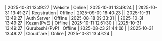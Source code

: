 | 2025-10-31 13:49:27 | Website | Online | 2025-10-31 13:49:24 |
| 2025-10-31 13:49:27 | Registration | Offline | 2025-09-09 16:40:23 |
| 2025-10-31 13:49:27 | Auth Server | Offline | 2025-08-18 09:33:31 |
| 2025-10-31 13:49:27 | Kezan (PvE) | Offline | 2025-10-11 12:51:30 |
| 2025-10-31 13:49:27 | Gurubashi (PvP) | Offline | 2025-08-23 21:44:06 |
| 2025-10-31 13:49:27 | Cloudflare | Online | 2025-10-31 13:49:24 |
